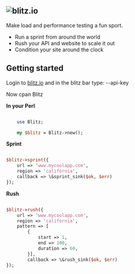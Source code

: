 ## ![blitz.io](http://blitz.io/images/logo2.png)

Make load and performance testing a fun sport.

* Run a sprint from around the world
* Rush your API and website to scale it out
* Condition your site around the clock

## Getting started
Login to [blitz.io](http://blitz.io) and in the blitz bar type:
    --api-key

Now
    cpan Blitz
 
**In your Perl**
```Perl

    use Blitz;

    my $blitz = Blitz->new();

```

**Sprint**

```Perl

$blitz->sprint({
    url => 'www.mycoolapp.com',
    region => 'california',
    callback => \&sprint_sink($ok, $err)
});

```

**Rush**

```Perl

$blitz->rush({
    url => 'www.mycoolapp.com',
    region => 'california',
    pattern => [
        {
            start => 1,
            end => 100,
            duration => 60,
        }],
        callback => \&rush_sink($ok, $err)
});

```

